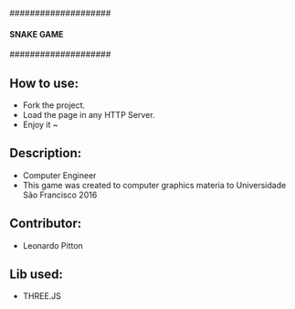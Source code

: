 ####################
#### SNAKE GAME ####
####################

## How to use:
 - Fork the project.
 - Load the page in any HTTP Server.
 - Enjoy it ~

## Description: 
- Computer Engineer
- This game was created to computer graphics materia to Universidade São Francisco 2016

## Contributor:
 - Leonardo Pitton

## Lib used: 
- THREE.JS